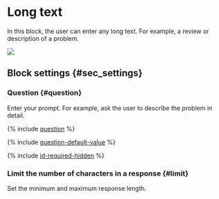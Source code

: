 # Long text

In this block, the user can enter any long text. For example, a review or description of a problem.

![](../../_assets/forms/tutorial-long-text.gif)

## Block settings {#sec_settings}

### Question {#question}

Enter your prompt. For example, ask the user to describe the problem in detail.

{% include [question](../../_includes/forms/question.md) %}

{% include [question-default-value](../../_includes/forms/question-default-value.md) %}

{% include [id-required-hidden](../../_includes/forms/id-required-hidden.md) %}

### Limit the number of characters in a response {#limit}

Set the minimum and maximum response length.

